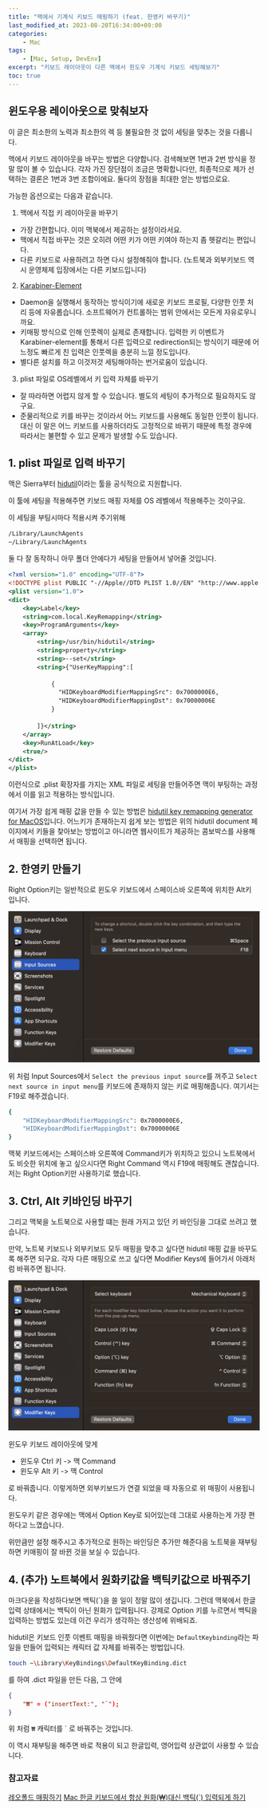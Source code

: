 ```yaml
---
title: "맥에서 기계식 키보드 매핑하기 (feat. 한영키 바꾸기)"
last_modified_at: 2023-08-20T16:34:00+09:00
categories:
    - Mac
tags:
    - [Mac, Setup, DevEnv]
excerpt: "키보드 레이아웃이 다른 맥에서 윈도우 기계식 키보드 세팅해보기"
toc: true
---
```


## 윈도우용 레이아웃으로 맞춰보자

이 글은 최소한의 노력과 최소한의 렉 등 불필요한 것 없이 세팅을 맞추는 것을 다룹니다.

맥에서 키보드 레이아웃을 바꾸는 방법은 다양합니다. 검색해보면 1번과 2번 방식을 정말 많이 볼 수 있습니다. 각자 가진 장단점이 조금은 명확합니다만, 최종적으로 제가 선택하는 결론은 1번과 3번 조합이에요. 둘다의 장점을 최대한 얻는 방법으로요.

가능한 옵션으로는 다음과 같습니다.

1) 맥에서 직접 키 레이아웃을 바꾸기

- 가장 간편합니다. 이미 맥북에서 제공하는 설정이라서요.
- 맥에서 직접 바꾸는 것은 오히려 어떤 키가 어떤 키여야 하는지 좀 헷갈리는 편입니다.
- 다른 키보드로 사용하려고 하면 다시 설정해줘야 합니다. (노트북과 외부키보드 역시 운영체제 입장에서는 다른 키보드입니다)

2) [Karabiner-Element](https://karabiner-elements.pqrs.org/)

- Daemon을 실행해서 동작하는 방식이기에 새로운 키보드 프로필, 다양한 인풋 처리 등에 자유롭습니다. 소프트웨어가 컨트롤하는 범위 안에서는 모든게 자유로우니까요.
- 키매핑 방식으로 인해 인풋렉이 실제로 존재합니다. 입력한 키 이벤트가 Karabiner-element를 통해서 다른 입력으로 redirection되는 방식이기 때문에 어느정도 빠르게 친 입력은 인풋렉을 충분히 느낄 정도입니다.
- 별다른 설치를 하고 이것저것 세팅해야하는 번거로움이 있습니다.

3) plist 파일로 OS레벨에서 키 입력 자체를 바꾸기

- 잘 따라하면 어렵지 않게 할 수 있습니다. 별도의 세팅이 추가적으로 필요하지도 않구요.
- 준물리적으로 키를 바꾸는 것이라서 어느 키보드를 사용해도 동일한 인풋이 됩니다. 대신 이 말은 어느 키보드를 사용하더라도 고정적으로 바뀌기 때문에 특정 경우에 따라서는 불편할 수 있고 문제가 발생할 수도 있습니다.

## 1. plist 파일로 입력 바꾸기

맥은 Sierra부터 [hidutil](https://developer.apple.com/library/archive/technotes/tn2450/_index.html#//apple_ref/doc/uid/DTS40017618-CH1-KEY_TABLE_USAGES)이라는 툴을 공식적으로 지원합니다.

이 툴에 세팅을 적용해주면 키보드 매핑 자체를 OS 레벨에서 적용해주는 것이구요.

이 세팅을 부팅시마다 적용시켜 주기위해

```bash
/Library/LaunchAgents
~/Library/LaunchAgents
```

둘 다 잘 동작하니 아무 폴더 안에다가 세팅을 만들어서 넣어줄 것입니다.

```xml
<?xml version="1.0" encoding="UTF-8"?>
<!DOCTYPE plist PUBLIC "-//Apple//DTD PLIST 1.0//EN" "http://www.apple.com/DTDs/PropertyList-1.0.dtd">
<plist version="1.0">
<dict>
    <key>Label</key>
    <string>com.local.KeyRemapping</string>
    <key>ProgramArguments</key>
    <array>
        <string>/usr/bin/hidutil</string>
        <string>property</string>
        <string>--set</string>
        <string>{"UserKeyMapping":[

            {
              "HIDKeyboardModifierMappingSrc": 0x7000000E6,
              "HIDKeyboardModifierMappingDst": 0x70000006E
            }

        ]}</string>
    </array>
    <key>RunAtLoad</key>
    <true/>
</dict>
</plist>
```

이런식으로 .plist 확장자를 가지는 XML 파일로 세팅을 만들어주면 맥이 부팅하는 과정에서 이를 읽고 적용하는 방식입니다.

여기서 가장 쉽게 매핑 값을 만들 수 있는 방법은 [hidutil key remapping generator for MacOS](https://hidutil-generator.netlify.app/)입니다. 어느키가 존재하는지 쉽게 보는 방법은 위의 hidutil document 페이지에서 키들을 찾아보는 방법이고 아니라면 웹사이트가 제공하는 콤보박스를 사용해서 매핑을 선택하면 됩니다.

## 2. 한영키 만들기

Right Option키는 일반적으로 윈도우 키보드에서 스페이스바 오른쪽에 위치한 Alt키 입니다.

![Input source to f18](/_posts/mac/2023-08-20-mac-mechanical-keyboard-binding/images/change_input_source.png)

위 처럼 Input Sources에서 `Select the previous input source`를 꺼주고 `Select next source in input menu`를 키보드에 존재하지 않는 키로 매핑해줍니다. 여기서는 F19로 해주겠습니다.

```bash
{
    "HIDKeyboardModifierMappingSrc": 0x7000000E6,
    "HIDKeyboardModifierMappingDst": 0x70000006E
}
```

맥북 키보드에서는 스페이스바 오른쪽에 Command키가 위치하고 있으니 노트북에서도 비슷한 위치에 놓고 싶으시다면 Right Command 역시 F19에 매핑해도 괜찮습니다. 저는 Right Option키만 사용하기로 했습니다.

## 3. Ctrl, Alt 키바인딩 바꾸기

그리고 맥북을 노트북으로 사용할 떄는 원래 가지고 있던 키 바인딩을 그대로 쓰려고 했습니다.

만약, 노트북 키보드나 외부키보드 모두 매핑을 맞추고 싶다면 hidutil 매핑 값을 바꾸도록 해주면 되구요. 각자 다른 매핑으로 쓰고 싶다면 Modifier Keys에 들어가서 아래처럼 바꿔주면 됩니다.

![Input source to f18](/_posts/mac/2023-08-20-mac-mechanical-keyboard-binding/images/mechanical_keyboard.png)

윈도우 키보드 레이아웃에 맞게

- 윈도우 Ctrl 키 -> 맥 Command
- 윈도우 Alt 키 -> 맥 Control

로 바꿔줍니다. 이렇게하면 외부키보드가 연결 되었을 때 자동으로 위 매핑이 사용됩니다.

윈도우키 같은 경우에는 맥에서 Option Key로 되어있는데 그대로 사용하는게 가장 편하다고 느꼈습니다.

위만큼만 설정 해주시고 추가적으로 원하는 바인딩은 추가만 해준다음 노트북을 재부팅하면 키매핑이 잘 바뀐 것을 보실 수 있습니다.

## 4. (추가) 노트북에서 원화키값을 백틱키값으로 바꿔주기

마크다운을 작성하다보면 백틱(`)을 쓸 일이 정말 많이 생깁니다. 그런데 맥북에서 한글 입력 상태에서는 백틱이 아닌 원화가 입력됩니다. 강제로 Option 키를 누르면서 백틱을 입력하는  방법도 있는데 이건 우리가 생각하는 생산성에 위배되죠.

hidutil은 키보드 인풋 이벤트 매핑을 바꿔줬다면 이번에는 `DefaultKeybinding`라는 파일을 만들어 입력되는 캐릭터 값 자체를 바꿔주는 방법입니다.

```bash
touch ~\Library\KeyBindings\DefaultKeyBinding.dict
```

를 하여 .dict 파일을 만든 다음, 그 안에

```json
{
    "₩" = ("insertText:", "`");
}
```

위 처럼 `₩` 캐릭터를 \` 로 바꿔주는 것입니다.

이 역시  재부팅을 해주면 바로 적용이 되고 한글입력, 영어입력 상관없이 사용할 수 있습니다.

### 참고자료

[레오폴드 매핑하기](https://chillog.page/148)
[Mac 한글 키보드에서 항상 원화(₩)대신 백틱(`) 입력되게 하기](https://www.korecmblog.com/blog/backtick-fix)
